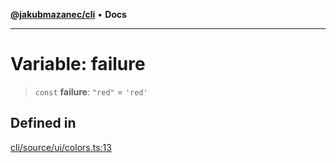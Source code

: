 [**@jakubmazanec/cli**](../../../README.md) • **Docs**

---

# Variable: failure

> `const` **failure**: `"red"` = `'red'`

## Defined in

[cli/source/ui/colors.ts:13](https://github.com/jakubmazanec/tools/blob/1c4f0471e4ca7ee64c14124101a8ac795175e9bf/packages/cli/source/ui/colors.ts#L13)
